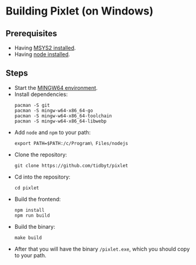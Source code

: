 Building Pixlet (on Windows)
============================

Prerequisites
-------------

- Having [MSYS2 installed].
- Having [node installed].

Steps
-----
- Start the [MINGW64 environment].
- Install dependencies:
	```console
	pacman -S git
	pacman -S mingw-w64-x86_64-go
	pacman -S mingw-w64-x86_64-toolchain
	pacman -S mingw-w64-x86_64-libwebp
	```
- Add `node` and `npm` to your path:
	```console
	export PATH=$PATH:/c/Program\ Files/nodejs
	```
- Clone the repository:
	```console
	git clone https://github.com/tidbyt/pixlet
	```
- Cd into the repository:
	```console
	cd pixlet
	```
- Build the frontend:
	```console
	npm install
	npm run build
	```
- Build the binary:
	```console
	make build
	```
- After that you will have the binary `/pixlet.exe`, which you should copy to your path.

[node installed]: https://nodejs.org/en/download/
[MSYS2 installed]: https://www.msys2.org/#installation
[MINGW64 environment]: https://www.msys2.org/docs/environments/

